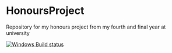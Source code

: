 # HonoursProject
Repository for my honours project from my fourth and final year at university

[![Windows Build status](https://ci.appveyor.com/api/projects/status/mw8cel62q7gec6dk?svg=true)](https://ci.appveyor.com/project/x4iiiis/HonoursProject)

